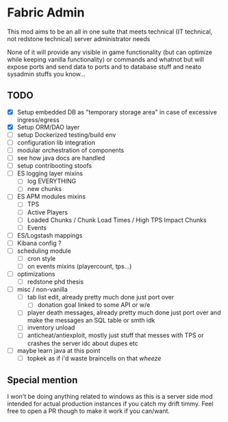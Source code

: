 # Fabric Admin
This mod aims to be an all in one suite that meets technical (IT technical, not redstone technical) server administrator needs

None of it will provide any visible in game functionality (but can optimize while keeping vanilla functionality) or commands and whatnot but will expose ports and send data to ports and to database stuff and neato sysadmin stuffs you know...

## TODO
- [x] Setup embedded DB as "temporary storage area" in case of excessive ingress/egress
- [x] Setup ORM/DAO layer 
- [ ] setup Dockerized testing/build env
- [ ] configuration lib integration
- [ ] modular orchestration of components
- [ ] see how java docs are handled
- [ ] setup contribooting stoofs
- [ ] ES logging layer mixins
    - [ ] log EVERYTHING
    - [ ] new chunks
- [ ] ES APM modules mixins
    - [ ] TPS
    - [ ] Active Players
    - [ ] Loaded Chunks / Chunk Load Times / High TPS Impact Chunks
    - [ ] Events
- [ ] ES/Logstash mappings
- [ ] Kibana config ?
- [ ] scheduling module
    - [ ] cron style
    - [ ] on events mixins (playercount, tps...)
- [ ] optimizations
    - [ ] redstone phd thesis
- [ ] misc / non-vanilla
    - [ ] tab list edit, already pretty much done just port over
        - [ ] donation goal linked to some API or w/e
    - [ ] player death messages, already pretty much done just port over and make the messages an SQL table or smth idk
    - [ ] inventory unload 
    - [ ] anticheat/antiexploit, mostly just stuff that messes with TPS or crashes the server idc about dupes etc
- [ ] maybe learn java at this point
    - [ ] topkek as if i'd waste braincells on that *wheeze*
    
## Special mention
I won't be doing anything related to windows as this is a server side mod intended for actual production instances if you catch my drift timmy.
Feel free to open a PR though to make it work if you can/want.